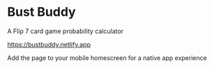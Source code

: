 # Bust Buddy
A Flip 7 card game probability calculator

https://bustbuddy.netlify.app

Add the page to your mobile homescreen for a native app experience
